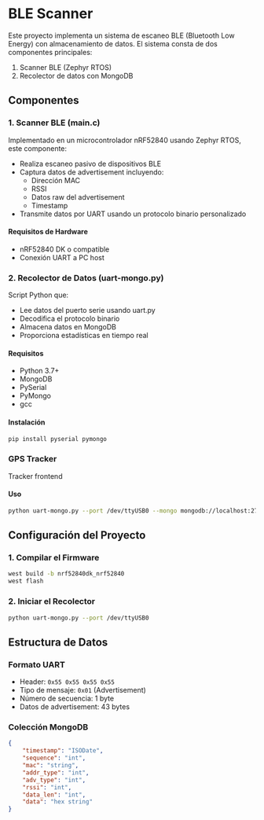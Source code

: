 # BLE Scanner 

Este proyecto implementa un sistema de escaneo BLE (Bluetooth Low Energy) con almacenamiento de datos. El sistema consta de dos componentes principales:

1. Scanner BLE (Zephyr RTOS)
2. Recolector de datos con MongoDB
## Componentes

### 1. Scanner BLE (main.c)

Implementado en un microcontrolador nRF52840 usando Zephyr RTOS, este componente:

- Realiza escaneo pasivo de dispositivos BLE
- Captura datos de advertisement incluyendo:
  - Dirección MAC
  - RSSI
  - Datos raw del advertisement
  - Timestamp
- Transmite datos por UART usando un protocolo binario personalizado

#### Requisitos de Hardware
- nRF52840 DK o compatible
- Conexión UART a PC host

### 2. Recolector de Datos (uart-mongo.py)

Script Python que:

- Lee datos del puerto serie usando uart.py
- Decodifica el protocolo binario
- Almacena datos en MongoDB
- Proporciona estadísticas en tiempo real

#### Requisitos
- Python 3.7+
- MongoDB
- PySerial
- PyMongo
- gcc

#### Instalación
```bash
pip install pyserial pymongo
```

### GPS Tracker
Tracker frontend

#### Uso
```bash
python uart-mongo.py --port /dev/ttyUSB0 --mongo mongodb://localhost:27017/
```

## Configuración del Proyecto

### 1. Compilar el Firmware

```bash
west build -b nrf52840dk_nrf52840
west flash
```

### 2. Iniciar el Recolector

```bash
python uart-mongo.py --port /dev/ttyUSB0
```

## Estructura de Datos

### Formato UART
- Header: `0x55 0x55 0x55 0x55`
- Tipo de mensaje: `0x01` (Advertisement)
- Número de secuencia: 1 byte
- Datos de advertisement: 43 bytes

### Colección MongoDB
```json
{
    "timestamp": "ISODate",
    "sequence": "int",
    "mac": "string",
    "addr_type": "int",
    "adv_type": "int",
    "rssi": "int",
    "data_len": "int",
    "data": "hex string"
}
```
